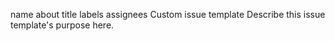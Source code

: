 name	about	title	labels	assignees
Custom issue template
Describe this issue template's purpose here.
